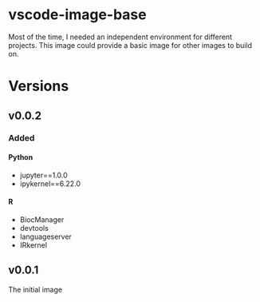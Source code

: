 # vscode-image-base
Most of the time, I needed an independent environment for different projects. This image could provide a basic image for other images to build on.

# Versions


## v0.0.2

### Added

#### Python

- jupyter==1.0.0 
- ipykernel==6.22.0

#### R

- BiocManager
- devtools
- languageserver
- IRkernel

## v0.0.1

The initial image